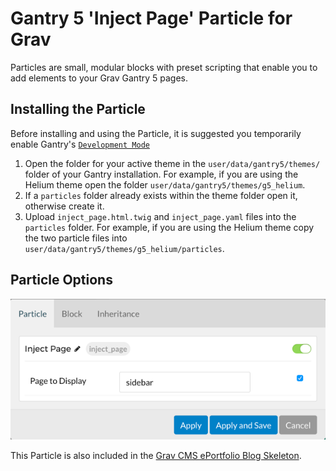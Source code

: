 # Gantry 5 'Inject Page' Particle for Grav

Particles are small, modular blocks with preset scripting that enable you to add elements to your Grav Gantry 5 pages.

## Installing the Particle

Before installing and using the Particle, it is suggested you temporarily enable Gantry's [`Development Mode`](http://docs.gantry.org/gantry5/configure/extras)

1. Open the folder for your active theme in the `user/data/gantry5/themes/` folder of your Gantry installation. For example, if you are using the Helium theme open the folder `user/data/gantry5/themes/g5_helium`.
2. If a `particles` folder already exists within the theme folder open it, otherwise create it.
3. Upload `inject_page.html.twig` and `inject_page.yaml` files into the `particles` folder. For example, if you are using the Helium theme copy the two particle files into `user/data/gantry5/themes/g5_helium/particles`.

## Particle Options
!['Inject Page' options](https://github.com/paulhibbitts/github-repo-images/blob/master/inject-page-options.png?raw=true)

This Particle is also included in the [Grav CMS ePortfolio Blog Skeleton](https://github.com/hibbitts-design/grav-skeleton-eportfolio-blog).
